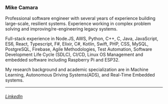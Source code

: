 ### Mike Camara 

Professional software engineer with several years of experience building large-scale, resilient systems. Experience working in complex problem solving and improving/re-engineering legacy systems.

Full-stack experience in Node.JS, AWS, Python, C++, C, Java, JavaScript, ES6, React, Typescript, F#, Elixir, C#, Kotlin, Swift, PHP, CSS, MySQL, PostgreSQL, Firebase, Agile Methodologies, Test Automation, Software Development Life Cycle (SDLC), CI/CD, Linux OS Management and embedded software including Raspberry Pi and ESP32. 

My research background and academic specialization are in Machine Learning, Autonomous Driving Systems(ADS), and Real-Time Embedded systems.

<hr>

######  [LinkedIn](https://www.linkedin.com/in/mikecamara)
